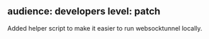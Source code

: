 audience: developers
level: patch
---

Added helper script to make it easier to run websocktunnel locally.
